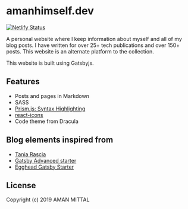 # amanhimself.dev

[![Netlify Status](https://api.netlify.com/api/v1/badges/7a54ca90-982e-49cd-a491-23d5893bdebd/deploy-status)](https://app.netlify.com/sites/clever-pare-cfc6e4/deploys)

A personal website where I keep information about myself and all of my blog posts. I have written for over 25+ tech publications and over 150+ posts. This website is an alternate platform to the collection.

This website is built using Gatsbyjs.

## Features

- Posts and pages in Markdown
- SASS
- [Prism.js: Syntax Highlighting](https://prismjs.com/)
- [react-icons](https://react-icons.netlify.com/)
- Code theme from Dracula

## Blog elements inspired from

- [Tania Rascia](https://github.com/taniarascia/taniarascia.com)
- [Gatsby Advanced starter](https://github.com/vagr9k/gatsby-advanced-starter/)
- [Egghead Gatsby Starter](https://github.com/eggheadio/gatsby-starter-egghead-blog)

## License

Copyright (c) 2019 AMAN MITTAL

